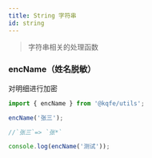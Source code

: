 ```yaml
---
title: String 字符串
id: string
---
```


> 字符串相关的处理函数

### encName（姓名脱敏）

对明细进行加密

```typescript
import { encName } from '@kqfe/utils';

encName('张三');

//`张三`=> `张*`
```

```typescript run
console.log(encName('测试'));
```
